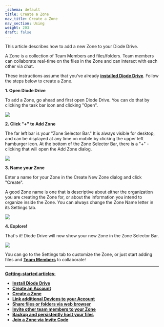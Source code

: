 ```yaml
---
_schema: default
title: Create a Zone
nav_title: Create a Zone
nav_section: Using
weight: 203
draft: false
---
```

This article describes how to add a new Zone to your Diode Drive.

A Zone is a collection of Team Members and files/folders. Team members can collaborate real-time on the files in the Zone and can interact with each other via chat.

These instructions assume that you've already <a href="https://app.docs.diode.io/docs/" target="_blank" rel="noopener"><strong>installed Diode Drive</strong></a>. Follow the steps below to create a Zone.

**1\. Open Diode Drive**

To add a Zone, go ahead and first open Diode Drive. You can do that by clicking the task bar icon and clicking "Open".

![](/uploads/image-47.png)

**2\. Click "+" to Add Zone**

The far left bar is your "Zone Selector Bar." It is always visible for desktop, and can be displayed at any time on mobile by clicking the upper left hamburger icon. At the bottom of the Zone Selector Bar, there is a "+" - clicking that will open the Add Zone dialog.

![](/uploads/image-48.png)

**3\. Name your Zone**

Enter a name for your Zone in the Create New Zone dialog and click "Create".

A good Zone name is one that is descriptive about either the organization you are creating the Zone for, or about the information you intend to organize inside the Zone. You can always change the Zone Name letter in its Settings tab.

![](/uploads/image-49.png)

**4\. Explore!**

That's it! Diode Drive will now show your new Zone in the Zone Selector Bar.

![](/uploads/image-50.png)

You can go to the Settings tab to customize the Zone, or just start adding files and <a href="https://app.docs.diode.io/docs/using/add-a-team-member-or-additional-device/" target="_blank" rel="noopener"><strong>Team Members</strong></a> to collaborate!

---

**<u>Getting-started articles:</u>**

* <a href="https://app.docs.diode.io/docs/" target="_blank" rel="noopener"><strong>Install Diode Drive</strong></a>
* <a href="https://app.docs.diode.io/docs/using/getting-started/" target="_blank" rel="noopener"><strong>Create an Account</strong></a>
* <a href="https://app.docs.diode.io/docs/using/create-a-zone/" target="_blank" rel="noopener"><strong>Create a Zone</strong></a>
* <a href="https://app.docs.diode.io/docs/using/linked-devices/" target="_blank" rel="noopener"><strong>Link additional Devices to your Account</strong></a>
* <a href="https://app.docs.diode.io/docs/using/share-a-file-or-folder-via-web-browser/" target="_blank" rel="noopener"><strong>Share files or folders via web browser</strong></a>
* <a href="https://app.docs.diode.io/docs/using/add-a-team-member-or-additional-device/" target="_blank" rel="noopener"><strong>Invite other team members to your Zone</strong></a>
* <a href="https://app.docs.diode.io/docs/using/backup-your-confidential-files/" target="_blank" rel="noopener"><strong>Backup and persistently host your files</strong></a>
* <a href="https://app.docs.diode.io/docs/using/join-a-zone-by-invite-code/" target="_blank" rel="noopener"><strong>Join a Zone via Invite Code</strong></a>